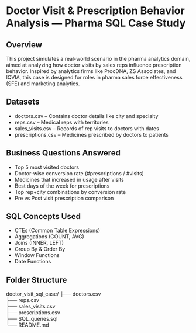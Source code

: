 # Doctor Visit & Prescription Behavior Analysis — Pharma SQL Case Study

## Overview  
This project simulates a real-world scenario in the pharma analytics domain, aimed at analyzing how doctor visits by sales reps influence prescription behavior. Inspired by analytics firms like ProcDNA, ZS Associates, and IQVIA, this case is designed for roles in pharma sales force effectiveness (SFE) and marketing analytics.

## Datasets  
- doctors.csv – Contains doctor details like city and specialty  
- reps.csv – Medical reps with territories  
- sales_visits.csv – Records of rep visits to doctors with dates  
- prescriptions.csv – Medicines prescribed by doctors to patients  

## Business Questions Answered  
- Top 5 most visited doctors  
- Doctor-wise conversion rate (#prescriptions / #visits)  
- Medicines that increased in usage after visits  
- Best days of the week for prescriptions  
- Top rep+city combinations by conversion rate  
- Pre vs Post visit prescription comparison  

## SQL Concepts Used  
- CTEs (Common Table Expressions)  
- Aggregations (COUNT, AVG)  
- Joins (INNER, LEFT)  
- Group By & Order By  
- Window Functions  
- Date Functions  

## Folder Structure  
doctor_visit_sql_case/
├── doctors.csv  
├── reps.csv  
├── sales_visits.csv  
├── prescriptions.csv  
├── SQL_queries.sql  
└── README.md  
